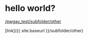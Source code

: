 # hello world?

[/pwgay_test/subfolder/other](/pwgay_test/subfolder/other)

[link]({{ site.baseurl }}/subfolder/other)
